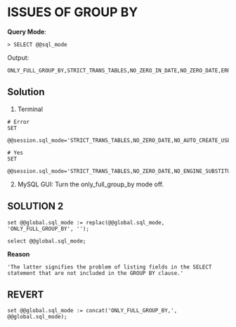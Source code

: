 # ISSUES OF GROUP BY

**Query Mode**: 
```
> SELECT @@sql_mode
```

Output:
```
ONLY_FULL_GROUP_BY,STRICT_TRANS_TABLES,NO_ZERO_IN_DATE,NO_ZERO_DATE,ERROR_FOR_DIVISION_BY_ZERO,NO_ENGINE_SUBSTITUTION
```

## Solution

1. Terminal
```
# Error
SET 
 @@session.sql_mode='STRICT_TRANS_TABLES,NO_ZERO_DATE,NO_AUTO_CREATE_USER,NO_ENGINE_SUBSTITUTION';

# Yes
SET 
 @@session.sql_mode='STRICT_TRANS_TABLES,NO_ZERO_DATE,NO_ENGINE_SUBSTITUTION';
```

2. MySQL GUI: Turn the only_full_group_by mode off. 

## SOLUTION 2

```
set @@global.sql_mode := replac(@@global.sql_mode, 'ONLY_FULL_GROUP_BY', '');
```

```
select @@global.sql_mode;
```

**Reason**
```
'The latter signifies the problem of listing fields in the SELECT statement that are not included in the GROUP BY clause.'
```

## REVERT

```
set @@global.sql_mode := concat('ONLY_FULL_GROUP_BY,', @@global.sql_mode);
```

